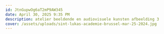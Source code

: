 ```yaml
---
id: JtnGupwOg6aT2mP9AW345
date: April 30, 2025 9:35 PM
description: atelier beeldende en audiovisuele kunsten afbeelding 3
cover: /assets/uploads/sint-lukas-academie-brussel-mar-25-2024.jpg
---
```

